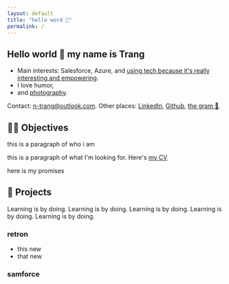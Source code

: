 ```yaml
---
layout: default
title: "hello word 👋"
permalink: /
---
```


## Hello world 👋 my name is Trang 
- Main interests: Salesforce, Azure, and [using tech because it's really interesting and empowering]().
- I love humor,
- and [photography]().

Contact: <n-trang@outlook.com>. Other places: [LinkedIn](), [Github](), [the gram 📸]().

## 🙋‍♀️ Objectives

this is a paragraph of who i am

this is a paragraph of what I'm looking for. Here's [my CV](./assets/cv-trang.pdf)

here is my promises

## 🔨 Projects

Learning is by doing. Learning is by doing. Learning is by doing. Learning is by doing. Learning is by doing. 

### retron

- this new
- that new

### samforce
